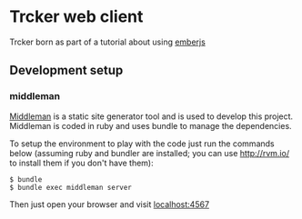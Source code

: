 # Trcker web client
Trcker born as part of a tutorial about using [emberjs](http://emberjs)

## Development setup

### middleman
[Middleman](http://middlemanapp.com/) is a static site generator tool and is used to develop this project. Middleman is coded in ruby and uses bundle to manage the dependencies.

To setup the environment to play with the code just run the commands below (assuming ruby and bundler are installed; you can use http://rvm.io/ to install them if you don't have them):

```
$ bundle
$ bundle exec middleman server
```

Then just open your browser and visit [localhost:4567](http://localhost:4567)
